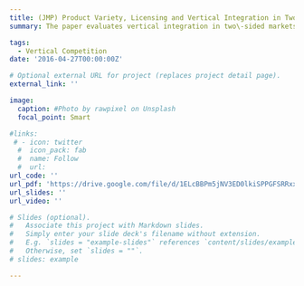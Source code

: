 ```yaml
---
title: (JMP) Product Variety, Licensing and Vertical Integration in Two-Sided Market
summary: The paper evaluates vertical integration in two\-sided markets. Vertical Integration may have anti-competitive effects such as foreclosure, or may have pro-competitive effects: efficient pricing. In the two-sided market, vertical integration. 

tags:
  - Vertical Competition
date: '2016-04-27T00:00:00Z'

# Optional external URL for project (replaces project detail page).
external_link: ''

image:
  caption: #Photo by rawpixel on Unsplash
  focal_point: Smart

#links:
 # - icon: twitter
  #  icon_pack: fab
  #  name: Follow
  #  url: 
url_code: ''
url_pdf: 'https://drive.google.com/file/d/1ELcBBPm5jNV3ED0lkiSPPGFSRRxx8Fla/view?usp=sharing'
url_slides: ''
url_video: ''

# Slides (optional).
#   Associate this project with Markdown slides.
#   Simply enter your slide deck's filename without extension.
#   E.g. `slides = "example-slides"` references `content/slides/example-slides.md`.
#   Otherwise, set `slides = ""`.
# slides: example

---
```

